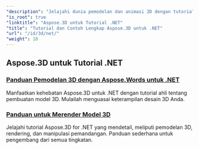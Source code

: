 ```yaml
---
"description": "Jelajahi dunia pemodelan dan animasi 3D dengan tutorial Aspose.3D untuk .NET. Tingkatkan proyek Anda dengan mudah – mulai dari rendering hingga ekstrusi linier."
"is_root": true
"linktitle": "Aspose.3D untuk Tutorial .NET"
"title": "Tutorial dan Contoh Lengkap Aspose.3D untuk .NET"
"url": "/id/3d/net/"
"weight": 10
---
```


## Aspose.3D untuk Tutorial .NET
### [Panduan Pemodelan 3D dengan Aspose.Words untuk .NET](./guide-to-3d-modeling/)
Manfaatkan kehebatan Aspose.3D untuk .NET dengan tutorial ahli tentang pembuatan model 3D. Mulailah menguasai keterampilan desain 3D Anda.
### [Panduan untuk Merender Model 3D](./guide-to-rendering/)
Jelajahi tutorial Aspose.3D for .NET yang mendetail, meliputi pemodelan 3D, rendering, dan manipulasi pemandangan. Panduan sederhana untuk pengembang dari semua tingkatan.